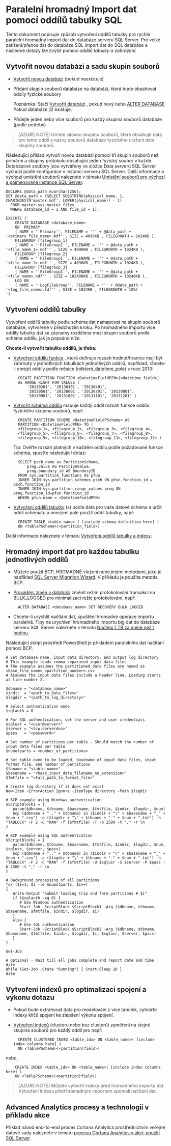 <properties 
    pageTitle="Paralelní hromadný Import dat pomocí oddílů tabulky SQL | Microsoft Azure" 
    description="Paralelní hromadný Import dat pomocí oddílů tabulky SQL" 
    services="machine-learning" 
    documentationCenter="" 
    authors="bradsev"
    manager="jhubbard" 
    editor="cgronlun" />

<tags 
    ms.service="machine-learning" 
    ms.workload="data-services" 
    ms.tgt_pltfrm="na" 
    ms.devlang="na" 
    ms.topic="article" 
    ms.date="09/19/2016" 
    ms.author="bradsev" /> 

# <a name="parallel-bulk-data-import-using-sql-partition-tables"></a>Paralelní hromadný Import dat pomocí oddílů tabulky SQL

Tento dokument popisuje způsob vytvoření oddílů tabulky pro rychlé paralelní hromadný import dat do databáze serveru SQL Server. Pro velké zatížení/přenos dat do databáze SQL import dat do SQL databáze a následné dotazy lze zvýšit pomocí _oddílů tabulky a zobrazení_. 


## <a name="create-a-new-database-and-a-set-of-filegroups"></a>Vytvořit novou databázi a sadu skupin souborů

- [Vytvořit novou databázi](https://technet.microsoft.com/library/ms176061.aspx) (pokud neexistuje)
- Přidání skupin souborů databáze na databázi, která bude obsahovat oddíly fyzické soubory

  Poznámka: Stačí [Vytvořit databázi](https://technet.microsoft.com/library/ms176061.aspx) , pokud nový nebo [ALTER DATABASE](https://msdn.microsoft.com/library/bb522682.aspx) Pokud databáze již existuje.

- Přidejte jeden nebo více souborů pro každý skupina souborů databáze (podle potřeby)

 > [AZURE.NOTE] Určete cílovou skupinu souborů, které obsahuje data pro tento oddíl a názvy souborů databáze fyzického uložení data skupiny souborů.
 
Následující příklad vytvoří novou databázi pomocí tří skupin souborů než primární a skupiny protokolu obsahující jeden fyzický soubor v každé. Databázové soubory jsou vytvářeny ve složce Data serveru SQL Server výchozí podle konfigurace v instanci serveru SQL Server. Další informace o výchozí umístění souborů naleznete v tématu [Umístění souborů pro výchozí a pojmenované instance SQL Server](https://msdn.microsoft.com/library/ms143547.aspx).

    DECLARE @data_path nvarchar(256);
    SET @data_path = (SELECT SUBSTRING(physical_name, 1, CHARINDEX(N'master.mdf', LOWER(physical_name)) - 1)
      FROM master.sys.master_files
      WHERE database_id = 1 AND file_id = 1);
    
    EXECUTE ('
        CREATE DATABASE <database_name>
        ON  PRIMARY 
        ( NAME = ''Primary'', FILENAME = ''' + @data_path + '<primary_file_name>.mdf'', SIZE = 4096KB , FILEGROWTH = 1024KB ), 
        FILEGROUP [filegroup_1] 
        ( NAME = ''FileGroup1'', FILENAME = ''' + @data_path + '<file_name_1>.ndf'' , SIZE = 4096KB , FILEGROWTH = 1024KB ), 
        FILEGROUP [filegroup_2] 
        ( NAME = ''FileGroup1'', FILENAME = ''' + @data_path + '<file_name_2>.ndf'' , SIZE = 4096KB , FILEGROWTH = 1024KB ), 
        FILEGROUP [filegroup_3] 
        ( NAME = ''FileGroup1'', FILENAME = ''' + @data_path + '<file_name>.ndf'' , SIZE = 102400KB , FILEGROWTH = 10240KB ), 
        LOG ON 
        ( NAME = ''LogFileGroup'', FILENAME = ''' + @data_path + '<log_file_name>.ldf'' , SIZE = 1024KB , FILEGROWTH = 10%)
    ')
    
## <a name="create-a-partitioned-table"></a>Vytvoření oddílů tabulky

Vytvoření oddílů tabulky podle schéma dat namapovat na skupin souborů databáze, vytvořené v předchozím kroku. Po hromadného importu více oddíly tabulky dat se záznamy rozdělena mezi skupin souborů podle schéma oddílu, jak je popsáno níže.

**Chcete-li vytvořit tabulku oddílů, je třeba:**

- [Vytvoření oddílu funkce](https://msdn.microsoft.com/library/ms187802.aspx) , která definuje rozsah hodnot/hranice mají být zahrnuty v jednotlivých tabulkách jednotlivých oddílů, například, chcete-li omezit oddíly podle měsíce (některé\_datetime\_pole) v roce 2013:

        CREATE PARTITION FUNCTION <DatetimeFieldPFN>(<datetime_field>)  
        AS RANGE RIGHT FOR VALUES (
            '20130201', '20130301', '20130401',
            '20130501', '20130601', '20130701', '20130801',
            '20130901', '20131001', '20131101', '20131201' )

- [Vytvořit schéma oddílu](https://msdn.microsoft.com/library/ms179854.aspx) mapuje každý oddíl rozsah funkce oddílu fyzického skupina souborů, např:

        CREATE PARTITION SCHEME <DatetimeFieldPScheme> AS  
        PARTITION <DatetimeFieldPFN> TO (
        <filegroup_1>, <filegroup_2>, <filegroup_3>, <filegroup_4>,
        <filegroup_5>, <filegroup_6>, <filegroup_7>, <filegroup_8>,
        <filegroup_9>, <filegroup_10>, <filegroup_11>, <filegroup_12> )

  Tip: Ověřte rozsah platných v každém oddílu podle požadované funkce schéma, spusťte následující dotaz:

        SELECT psch.name as PartitionScheme,
            prng.value AS ParitionValue,
            prng.boundary_id AS BoundaryID
        FROM sys.partition_functions AS pfun
        INNER JOIN sys.partition_schemes psch ON pfun.function_id = psch.function_id
        INNER JOIN sys.partition_range_values prng ON prng.function_id=pfun.function_id
        WHERE pfun.name = <DatetimeFieldPFN>

- [Vytvoření oddílů tabulky](https://msdn.microsoft.com/library/ms174979.aspx) (s) podle data pro vaše datové schéma a určit oddíl schématu a omezení pole použít oddíl tabulky, např:

        CREATE TABLE <table_name> ( [include schema definition here] )
        ON <TablePScheme>(<partition_field>)

Další informace naleznete v tématu [Vytvoření oddílů tabulky a indexy](https://msdn.microsoft.com/library/ms188730.aspx).


## <a name="bulk-import-the-data-for-each-individual-partition-table"></a>Hromadný import dat pro každou tabulku jednotlivých oddílů

- Můžete použít BCP, HROMADNÉ vložení nebo jinými metodami, jako je například [SQL Server Migration Wizard](http://sqlazuremw.codeplex.com/). V příkladu je použita metoda BCP.

- [Provádění změn v databázi](https://msdn.microsoft.com/library/bb522682.aspx) změnit režim protokolování transakcí na BULK_LOGGED pro minimalizaci režie protokolování, např:

        ALTER DATABASE <database_name> SET RECOVERY BULK_LOGGED

- Chcete-li urychlit načítání dat, spuštění hromadné operace importu paralelně. Tipy na urychlení hromadného importu big dat do databáze serveru SQL Server naleznete v tématu [Načtení 1 TB za méně než 1 hodinu](http://blogs.msdn.com/b/sqlcat/archive/2006/05/19/602142.aspx).

Následující skript prostředí PowerShell je příkladem paralelního dat načítání pomocí BCP.

    # Set database name, input data directory, and output log directory
    # This example loads comma-separated input data files
    # The example assumes the partitioned data files are named as <base_file_name>_<partition_number>.csv
    # Assumes the input data files include a header line. Loading starts at line number 2.

    $dbname = "<database_name>"
    $indir  = "<path_to_data_files>"
    $logdir = "<path_to_log_directory>"

    # Select authentication mode
    $sqlauth = 0
    
    # For SQL authentication, set the server and user credentials
    $sqlusr = "<user@server>"
    $server = "<tcp:serverdns>"
    $pass   = "<password>"

    # Set number of partitions per table - Should match the number of input data files per table
    $numofparts = <number_of_partitions>
       
    # Set table name to be loaded, basename of input data files, input format file, and number of partitions
    $tbname = "<table_name>"
    $basename = "<base_input_data_filename_no_extension>"
    $fmtfile = "<full_path_to_format_file>"
   
    # Create log directory if it does not exist
    New-Item -ErrorAction Ignore -ItemType directory -Path $logdir
      
    # BCP example using Windows authentication
    $ScriptBlock1 = {
       param($dbname, $tbname, $basename, $fmtfile, $indir, $logdir, $num)
       bcp ($dbname + ".." + $tbname) in ($indir + "\" + $basename + "_" + $num + ".csv") -o ($logdir + "\" + $tbname + "_" + $num + ".txt") -h "TABLOCK" -F 2 -C "RAW" -f ($fmtfile) -T -b 2500 -t "," -r \n
    }
    
    # BCP example using SQL authentication
    $ScriptBlock2 = {
       param($dbname, $tbname, $basename, $fmtfile, $indir, $logdir, $num, $sqlusr, $server, $pass)
       bcp ($dbname + ".." + $tbname) in ($indir + "\" + $basename + "_" + $num + ".csv") -o ($logdir + "\" + $tbname + "_" + $num + ".txt") -h "TABLOCK" -F 2 -C "RAW" -f ($fmtfile) -U $sqlusr -S $server -P $pass -b 2500 -t "," -r \n
    }
    
    # Background processing of all partitions
    for ($i=1; $i -le $numofparts; $i++)
    {
       Write-Output "Submit loading trip and fare partitions # $i"
       if ($sqlauth -eq 0) {
          # Use Windows authentication
          Start-Job -ScriptBlock $ScriptBlock1 -Arg ($dbname, $tbname, $basename, $fmtfile, $indir, $logdir, $i)
       } 
       else {
          # Use SQL authentication
          Start-Job -ScriptBlock $ScriptBlock2 -Arg ($dbname, $tbname, $basename, $fmtfile, $indir, $logdir, $i, $sqlusr, $server, $pass)
       }
    }
    
    Get-Job
    
    # Optional - Wait till all jobs complete and report date and time
    date
    While (Get-Job -State "Running") { Start-Sleep 10 }
    date


## <a name="create-indexes-to-optimize-joins-and-query-performance"></a>Vytvoření indexů pro optimalizaci spojení a výkonu dotazu

- Pokud bude extrahovat data pro modelování z více tabulek, vytvořte indexy klíčů spojení ke zlepšení výkonu spojení.

- [Vytvoření indexů](https://technet.microsoft.com/library/ms188783.aspx) (clusteru nebo bez clusterů) zaměření na stejné skupina souborů pro každý oddíl pro např:

        CREATE CLUSTERED INDEX <table_idx> ON <table_name>( [include index columns here] )
        ON <TablePScheme>(<partition)field>)
nebo,

        CREATE INDEX <table_idx> ON <table_name>( [include index columns here] )
        ON <TablePScheme>(<partition)field>)

 > [AZURE.NOTE] Můžete vytvořit indexy před hromadného importu dat. Vytvoření indexu před hromadným importem zpomalí načítání dat.


## <a name="advanced-analytics-process-and-technology-in-action-example"></a>Advanced Analytics procesy a technologii v příkladu akce

Příklad návod end-to-end proces Cortana Analytics prostřednictvím veřejné datové sady naleznete v tématu [procesu Cortana Analytics v akci: použití SQL Server](machine-learning-data-science-process-sql-walkthrough.md).
 
